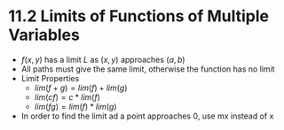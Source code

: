 # 11.2 Limits of Functions of Multiple Variables
* $f(x, y)$ has a limit $L$ as $(x, y)$ approaches $(a, b)$
* All paths must give the same limit, otherwise the function has no limit
* Limit Properties
  * $lim(f+g) = lim(f) + lim(g)$
  * $lim(cf) = c*lim(f)$
  * $lim(fg) = lim(f) * lim(g)$
* In order to find the limit ad a point approaches 0, use mx instead of x

